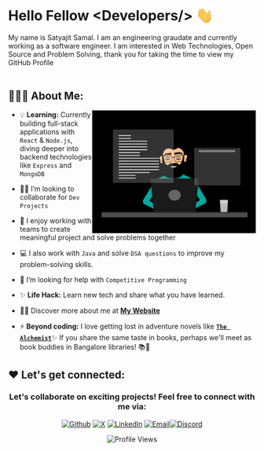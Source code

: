 <h1>Hello Fellow  &ltDevelopers/&gt <img src="https://raw.githubusercontent.com/ABSphreak/ABSphreak/master/gifs/Hi.gif"  height="35px" style="vertical-align: sub; "></h1>

<div size="20px">My name is Satyajit Samal. I am an engineering graudate and currently working as a software engineer. I am interested in Web Technologies, Open Source and Problem Solving, thank you for taking the time to view my GitHub Profile</div>

<!-- <div align="center">
  <img src ="./banner.png" />

</div> -->

 <br/>

## 👨🏻‍💻 About Me:

<img  src="./thoughtworks-gif_dribbble.gif" height="250" align="right" />

- 💡 **Learning:** Currently building full-stack applications with `React` & `Node.js`, diving deeper into backend technologies like `Express` and `MongoDB`

- 👨‍💻 I’m looking to collaborate for `Dev Projects`

- 🤝 I enjoy working with teams to create meaningful project and solve problems together

- 💻 I also work with `Java` and solve `DSA questions` to improve my problem-solving skills.

- 🤔 I’m looking for help with `Competitive Programming`

- ✨ **Life Hack:** Learn new tech and share what you have learned.

- 🙋‍♂️ Discover more about me at **[My Website](https://satyajitsamal.vercel.app/)**

- ⚡ **Beyond coding:** I love getting lost in adventure novels like [**`The Alchemist`**](<https://en.wikipedia.org/wiki/The_Alchemist_(novel)>)✨ If you share the same taste in books, perhaps we'll meet as book buddies in Bangalore libraries! 📚🤝

<!-- ## 🛠️ My Tech Stack:

### **Languages:**
<h4>🖥️ Mastering core languages for front-end & backend development</h4>
<p>
<img alt="Javascript" src="https://img.shields.io/badge/JavaScript-323330?style=for-the-badge&logo=javascript&logoColor=F7DF1E"  height="25px"/>
<img alt="TypeScript" src="https://img.shields.io/badge/TypeScript-3178C6?style=flat&logo=typescript&logoColor=white"  height="25px"/>
<img alt="HTML" src="https://img.shields.io/badge/html5-%23E34F26.svg?style=for-the-badge&logo=html5&logoColor=white"  height="25px"/>
<img alt="CSS" src="https://img.shields.io/badge/css3-%231572B6.svg?style=for-the-badge&logo=css3&logoColor=white"  height="25px"/>
<img alt="Java" src="https://img.shields.io/badge/Java-007396?style=for-the-badge&logo=java&logoColor=white" height="25px"/>
</p>

### **Frameworks & Libraries:**
<h4>⚡ Building responsive UIs and efficient apps with...</h4>
<p>
<img alt="React" src="https://img.shields.io/badge/React-20232A?style=for-the-badge&logo=react&logoColor=61DAFB" height="25px"/>
<img alt="redux" src="https://img.shields.io/badge/-Redux-764ABC?style=flat-square&logo=redux&logoColor=white" height="25px"/>
<img alt="Material UI" src="https://img.shields.io/badge/Material--UI-0081CB?style=for-the-badge&logo=material-ui&logoColor=white" height="25px"/>
<img alt="Tailwidcss" src="https://img.shields.io/badge/Tailwind_CSS-38B2AC?style=for-the-badge&logo=tailwind-css&logoColor=white" height="25px"/>
<img alt="Bootstrap" src="https://img.shields.io/badge/Bootstrap-563D7C?style=for-the-badge&logo=bootstrap&logoColor=white" height="25px"/>
</p>

### **Backend (Building While Learning):**
<h4>🚀 Actively building projects on... </h1>
<p>
<img alt="Nodejs" src="https://img.shields.io/badge/-Nodejs-43853d?style=flat-square&logo=Node.js&logoColor=white"  height="25px"/>
<img alt="Expressjs" src="https://img.shields.io/badge/express.js-%23404d59.svg?style=for-the-badge&logo=express&logoColor=%2361DAFB"  height="25px"/>
<img alt="MongoDB" src="https://img.shields.io/badge/MongoDB-%234ea94b.svg?style=for-the-badge&logo=mongodb&logoColor=white"  height="25px"/>
<img alt="REST API" src="https://img.shields.io/badge/REST API-02569B?style=for-the-badge&logo=rest&logoColor=white" height="25px"/>
</p>



### **Tools & Platforms:**
<h4>🔧 Leveraging the best tools for version control, collaboration, and deployment</h4>
<p>
<img alt="Git" src="https://img.shields.io/badge/git-%23F05033.svg?style=for-the-badge&logo=git&logoColor=white"  height="25px"/>
<img alt="GitHub" src="https://img.shields.io/badge/github-%23121011.svg?style=for-the-badge&logo=github&logoColor=white"  height="25px"/>
<img alt="Postman" src="https://img.shields.io/badge/Postman-FF6C37?style=for-the-badge&logo=postman&logoColor=white"  height="25px"/>
<img alt="Vercel" src="https://img.shields.io/badge/vercel-%23000000.svg?style=for-the-badge&logo=vercel&logoColor=white"  height="25px"/>
<img alt="Linux" src="https://img.shields.io/badge/Linux-FCC624?style=for-the-badge&logo=linux&logoColor=black" height="25px"/>
<img alt="CI/CD" src="https://img.shields.io/badge/CI%2FCD-0078d7?style=for-the-badge&logo=ci-cd&logoColor=white" height="25px"/>
</p>

### **Problem Solving:**
<h4>💡 Solving algorithmic challenges and enhancing my problem-solving skills in Java</h4>
<p>
<img alt="LeetCode" src="https://img.shields.io/badge/LeetCode-FFA116?style=for-the-badge&logo=leetcode&logoColor=black" height="25px"/>
<img alt="HackerRank" src="https://img.shields.io/badge/-HackerRank-2EC866?style=for-the-badge&logo=HackerRank&logoColor=white" height="25px"/>
</p> -->

 <!-- ## 📊 GitHub Stats:

<div align="center">
  <img align="center" src="https://github-readme-stats.anuraghazra1.vercel.app/api?username=s-satyajit&show_icons=true&theme=dracula" /> <br> <br>

  <img align="center" src="https://github-readme-streak-stats.herokuapp.com/?user=s-satyajit&theme=dracula" alt="satyajit" />
  
</div> -->

<!-- ```javascript
import express from "express";
import dotenv from "dotenv";
import helmet from "helmet";
import cors from "cors";
import morgan from "morgan";

dotenv.config();

const PORT    = process.env.PORT ?? 8080;
const SITE    = "https://satyajitsamal.vercel.app/";
const BOOK    = "https://en.wikipedia.org/wiki/The_Alchemist_(novel)";
const NODE_ENV = process.env.NODE_ENV ?? "development";

const app = express();

app.use(helmet());
app.use(cors({ origin: process.env.CORS_ORIGIN || "*" }));
app.use(express.json());
app.use(morgan(NODE_ENV === "production" ? "combined" : "dev"));

class Me {
  pronouns = "He";
  skills = [
    "JavaScript","TypeScript","HTML","CSS","Java",
    "React","Redux","Node.js","Express.js","MongoDB",
    "REST APIs","Git","Postman","Figma","Vercel",
    "Linux","CI/CD"
  ];

  constructor(extra) {
    this.skills = [...this.skills, extra];
  }

  education    = () => "Completed Graduation in B.Tech CSE";
  lookingFor   = () => "Collaborations on Dev Projects";
  passions     = () => ["Open Source","Problem Solving","Teamwork"];
  discoverMore = () => `🙋‍♂️ Discover more about me at ${SITE}`;
  beyondCoding = () =>
    `⚡ Beyond coding: I love getting lost in adventure novels like \`The Alchemist\` (${BOOK}) ✨
     If you share the same taste in books, perhaps we'll meet as book buddies in Bangalore libraries! 📚🤝`;
}

const me = new Proxy(new Me("Algorithms & DSA"), {
  get(target, prop) {
    return typeof target[prop] === "function" ? target[prop]() : target[prop];
  }
});

const router = express.Router();

router
  .get("/me",        (req, res) => res.json(me))
  .get("/me/discover",(req, res) => res.json({ message: me.discoverMore }))
  .get("/me/beyond",  (req, res) => res.json({ message: me.beyondCoding }));

app.use("/api", router);

app.use((req, res) => {
  res.status(404).json({ error: "Not Found" });
});

app.use((err, req, res, next) => {
  console.error(err);
  res
    .status(err.status || 500)
    .json({ error: NODE_ENV === "production" ? "Server Error" : err.message });
});

process.on("SIGTERM", () => {
  console.info("SIGTERM received, shutting down.");
  server.close(() => process.exit(0));
});

const server = app.listen(PORT, () => {
  console.log(`🚀 [${NODE_ENV}] Server listening on http://localhost:${PORT}/api`);
});


``` -->

## ❤️ Let's get connected:

<h3 align="center">Let's collaborate on exciting projects! Feel free to connect with me via:</h4>

<p align="center"><a href="https://satyajitsamal.vercel.app/" target="_blank"><img alt="Github" src="https://img.shields.io/badge/Portfolio | Satyajit-9146FF.svg?&style=for-the-badge&logo=appveyor&logoColor=white" height="30px" /></a> <a href="https://x.com/satyajitstwt"><img alt="X" src="https://img.shields.io/badge/-@satyajitstwt-black?style=flat-square&logo=X" height="30px"></a>
<a href="https://www.linkedin.com/in/satyajitsamal/"><img alt="LinkedIn" src="https://img.shields.io/badge/LinkedIn-Satyajit%20Samal-blue?style=flat-square&logo=linkedin" height="30px"></a> <a href="mailto:satyajitsamal.workmail@gmail.com" target="_blank"><img alt="Email" src="https://img.shields.io/badge/Email-satyajitsamal.workmail@gmail.com-white?style=flat-square&logo=gmail"  height="30px"/></a><a href="https://discord.com/users/satyajit_samal" target="_blank"><img alt="Discord" src="https://img.shields.io/badge/Discord-satyajit__samal-Blurple?style=flat-square&logo=discord"  height="30px"/></a>

 <p align="center">
  <img src="https://komarev.com/ghpvc/?username=s-satyajit&label=Profile%20Views&color=0e75b6&style=flat" alt="Profile Views" />
</p>

</p>
